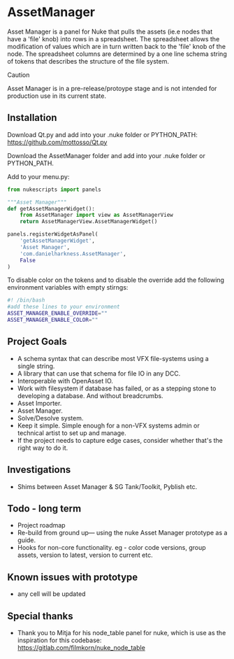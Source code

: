 # AssetManager
Asset Manager is a panel for Nuke that pulls the assets (ie.e nodes that have a 'file' knob) into rows in a spreadsheet. The spreadsheet allows the modification of values which are in turn written back to the 'file' knob of the node. The spreadsheet columns are determined by a one line schema string of tokens that describes the structure of the file system.
> [!CAUTION]
> Asset Manager is in a pre-release/protoype stage and is not intended for production use in its current state.

## Installation

Download Qt.py and add into your .nuke folder or PYTHON_PATH:
https://github.com/mottosso/Qt.py

Download the AssetManager folder and add into your .nuke folder or PYTHON_PATH.

Add to your menu.py:

```python
from nukescripts import panels

"""Asset Manager"""
def getAssetManagerWidget():
    from AssetManager import view as AssetManagerView
    return AssetManagerView.AssetManagerWidget()

panels.registerWidgetAsPanel(
    'getAssetManagerWidget',
    'Asset Manager',
    'com.danielharkness.AssetManager',
    False
)
```

To disable color on the tokens and to disable the override add the following environment variables with empty stirngs:

```bash
#! /bin/bash
#add these lines to your environment
ASSET_MANAGER_ENABLE_OVERRIDE=""
ASSET_MANAGER_ENABLE_COLOR=""
```


## Project Goals
- A schema syntax that can describe most VFX file-systems using a single string.
- A library that can use that schema for file IO in any DCC.
- Interoperable with OpenAsset IO.
- Work with filesystem if database has failed, or as a stepping stone to developing a database. And without breadcrumbs.
- Asset Importer.
- Asset Manager.
- Solve/Desolve system.
- Keep it simple. Simple enough for a non-VFX systems admin or technical artist to set up and manage.
- If the project needs to capture edge cases, consider whether that's the right way to do it.

## Investigations

- Shims between Asset Manager & SG Tank/Toolkit, Pyblish etc.

## Todo - long term
- Project roadmap
- Re-build from ground up— using the nuke Asset Manager prototype as a guide.
- Hooks for non-core functionality. eg - color code versions, group assets, version to latest, version to current etc.

## Known issues with prototype
- any cell will be updated

## Special thanks
- Thank you to Mitja for his node_table panel for nuke, which is use as the inspiration for this codebase: https://gitlab.com/filmkorn/nuke_node_table

